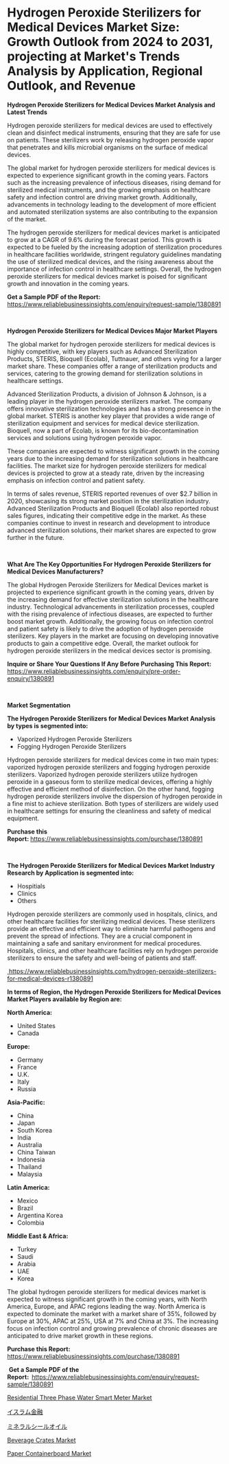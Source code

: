 <p><h1>Hydrogen Peroxide Sterilizers for Medical Devices Market Size: Growth Outlook from 2024 to 2031, projecting at Market's Trends Analysis by Application, Regional Outlook, and Revenue</h1></p><p><strong>Hydrogen Peroxide Sterilizers for Medical Devices Market Analysis and Latest Trends</strong></p>
<p><p>Hydrogen peroxide sterilizers for medical devices are used to effectively clean and disinfect medical instruments, ensuring that they are safe for use on patients. These sterilizers work by releasing hydrogen peroxide vapor that penetrates and kills microbial organisms on the surface of medical devices.</p><p>The global market for hydrogen peroxide sterilizers for medical devices is expected to experience significant growth in the coming years. Factors such as the increasing prevalence of infectious diseases, rising demand for sterilized medical instruments, and the growing emphasis on healthcare safety and infection control are driving market growth. Additionally, advancements in technology leading to the development of more efficient and automated sterilization systems are also contributing to the expansion of the market.</p><p>The hydrogen peroxide sterilizers for medical devices market is anticipated to grow at a CAGR of 9.6% during the forecast period. This growth is expected to be fueled by the increasing adoption of sterilization procedures in healthcare facilities worldwide, stringent regulatory guidelines mandating the use of sterilized medical devices, and the rising awareness about the importance of infection control in healthcare settings. Overall, the hydrogen peroxide sterilizers for medical devices market is poised for significant growth and innovation in the coming years.</p></p>
<p><strong>Get a Sample PDF of the Report:&nbsp;</strong> <a href="https://www.reliablebusinessinsights.com/enquiry/request-sample/1380891">https://www.reliablebusinessinsights.com/enquiry/request-sample/1380891</a></p>
<p>&nbsp;</p>
<p><strong>Hydrogen Peroxide Sterilizers for Medical Devices Major Market Players</strong></p>
<p><p>The global market for hydrogen peroxide sterilizers for medical devices is highly competitive, with key players such as Advanced Sterilization Products, STERIS, Bioquell (Ecolab), Tuttnauer, and others vying for a larger market share. These companies offer a range of sterilization products and services, catering to the growing demand for sterilization solutions in healthcare settings.</p><p>Advanced Sterilization Products, a division of Johnson & Johnson, is a leading player in the hydrogen peroxide sterilizers market. The company offers innovative sterilization technologies and has a strong presence in the global market. STERIS is another key player that provides a wide range of sterilization equipment and services for medical device sterilization. Bioquell, now a part of Ecolab, is known for its bio-decontamination services and solutions using hydrogen peroxide vapor.</p><p>These companies are expected to witness significant growth in the coming years due to the increasing demand for sterilization solutions in healthcare facilities. The market size for hydrogen peroxide sterilizers for medical devices is projected to grow at a steady rate, driven by the increasing emphasis on infection control and patient safety.</p><p>In terms of sales revenue, STERIS reported revenues of over $2.7 billion in 2020, showcasing its strong market position in the sterilization industry. Advanced Sterilization Products and Bioquell (Ecolab) also reported robust sales figures, indicating their competitive edge in the market. As these companies continue to invest in research and development to introduce advanced sterilization solutions, their market shares are expected to grow further in the future.</p></p>
<p>&nbsp;</p>
<p><strong>What Are The Key Opportunities For Hydrogen Peroxide Sterilizers for Medical Devices Manufacturers?</strong></p>
<p><p>The global Hydrogen Peroxide Sterilizers for Medical Devices market is projected to experience significant growth in the coming years, driven by the increasing demand for effective sterilization solutions in the healthcare industry. Technological advancements in sterilization processes, coupled with the rising prevalence of infectious diseases, are expected to further boost market growth. Additionally, the growing focus on infection control and patient safety is likely to drive the adoption of hydrogen peroxide sterilizers. Key players in the market are focusing on developing innovative products to gain a competitive edge. Overall, the market outlook for hydrogen peroxide sterilizers in the medical devices sector is promising.</p></p>
<p><strong>Inquire or Share Your Questions If Any Before Purchasing This Report:</strong> <a href="https://www.reliablebusinessinsights.com/enquiry/pre-order-enquiry/1380891">https://www.reliablebusinessinsights.com/enquiry/pre-order-enquiry/1380891</a></p>
<p>&nbsp;</p>
<p><strong>Market Segmentation</strong></p>
<p><strong>The Hydrogen Peroxide Sterilizers for Medical Devices Market Analysis by types is segmented into:</strong></p>
<p><ul><li>Vaporized Hydrogen Peroxide Sterilizers</li><li>Fogging Hydrogen Peroxide Sterilizers</li></ul></p>
<p><p>Hydrogen peroxide sterilizers for medical devices come in two main types: vaporized hydrogen peroxide sterilizers and fogging hydrogen peroxide sterilizers. Vaporized hydrogen peroxide sterilizers utilize hydrogen peroxide in a gaseous form to sterilize medical devices, offering a highly effective and efficient method of disinfection. On the other hand, fogging hydrogen peroxide sterilizers involve the dispersion of hydrogen peroxide in a fine mist to achieve sterilization. Both types of sterilizers are widely used in healthcare settings for ensuring the cleanliness and safety of medical equipment.</p></p>
<p><strong>Purchase this Report:&nbsp;</strong><a href="https://www.reliablebusinessinsights.com/purchase/1380891">https://www.reliablebusinessinsights.com/purchase/1380891</a></p>
<p>&nbsp;</p>
<p><strong>The Hydrogen Peroxide Sterilizers for Medical Devices Market Industry Research by Application is segmented into:</strong></p>
<p><ul><li>Hospitials</li><li>Clinics</li><li>Others</li></ul></p>
<p><p>Hydrogen peroxide sterilizers are commonly used in hospitals, clinics, and other healthcare facilities for sterilizing medical devices. These sterilizers provide an effective and efficient way to eliminate harmful pathogens and prevent the spread of infections. They are a crucial component in maintaining a safe and sanitary environment for medical procedures. Hospitals, clinics, and other healthcare facilities rely on hydrogen peroxide sterilizers to ensure the safety and well-being of patients and staff.</p></p>
<p><a href="https://www.reliablebusinessinsights.com/hydrogen-peroxide-sterilizers-for-medical-devices-r1380891">&nbsp;https://www.reliablebusinessinsights.com/hydrogen-peroxide-sterilizers-for-medical-devices-r1380891</a></p>
<p><strong>In terms of Region, the Hydrogen Peroxide Sterilizers for Medical Devices Market Players available by Region are:</strong></p>
<p>
    <p> <strong> North America: </strong>
        <ul>
            <li>United States</li>
            <li>Canada</li>
        </ul>
        </p> 
    <p> <strong> Europe: </strong>
        <ul>
            <li>Germany</li>
            <li>France</li>
            <li>U.K.</li>
            <li>Italy</li>
            <li>Russia</li>
        </ul>
        </p> 
    <p> <strong> Asia-Pacific: </strong>
        <ul>
            <li>China</li>
            <li>Japan</li>
            <li>South Korea</li>
            <li>India</li>
            <li>Australia</li>
            <li>China Taiwan</li>
            <li>Indonesia</li>
            <li>Thailand</li>
            <li>Malaysia</li>
        </ul>
        </p> 
    <p> <strong> Latin America: </strong>
        <ul>
            <li>Mexico</li>
            <li>Brazil</li>
            <li>Argentina Korea</li>
            <li>Colombia</li>
        </ul>
        </p> 
    <p> <strong> Middle East & Africa: </strong>
        <ul>
            <li>Turkey</li>
            <li>Saudi</li>
            <li>Arabia</li>
            <li>UAE</li>
            <li>Korea</li>
        </ul>
    </p>
    </p>
<p><p>The global hydrogen peroxide sterilizers for medical devices market is expected to witness significant growth in the coming years, with North America, Europe, and APAC regions leading the way. North America is expected to dominate the market with a market share of 35%, followed by Europe at 30%, APAC at 25%, USA at 7% and China at 3%. The increasing focus on infection control and growing prevalence of chronic diseases are anticipated to drive market growth in these regions.</p></p>
<p><strong>Purchase this Report: </strong><a href="https://www.reliablebusinessinsights.com/purchase/1380891">https://www.reliablebusinessinsights.com/purchase/1380891</a></p>
<p>&nbsp;<strong>Get a Sample PDF of the Report:&nbsp;&nbsp;</strong><a href="https://www.reliablebusinessinsights.com/enquiry/request-sample/1380891">https://www.reliablebusinessinsights.com/enquiry/request-sample/1380891</a></p>
<p><strong></strong></p>
<p><p><a href="https://github.com/alexcrou8/Market-Research-Report-List-1/blob/main/residential-three-phase-water-smart-meter-market.md">Residential Three Phase Water Smart Meter Market</a></p><p><a href="https://github.com/Andrewones2023/Market-Research-Report-List-1/blob/main/3843797169012.md">イスラム金融</a></p><p><a href="https://github.com/hardee896/Market-Research-Report-List-2/blob/main/5617459169011.md">ミネラルシールオイル</a></p><p><a href="https://www.linkedin.com/pulse/beverage-crates-market-size-share-amp-trends-analysis-report-apazf">Beverage Crates Market</a></p><p><a href="https://www.linkedin.com/pulse/insights-paper-containerboard-market-size-which-expanding-105-yh2jf">Paper Containerboard Market</a></p></p>